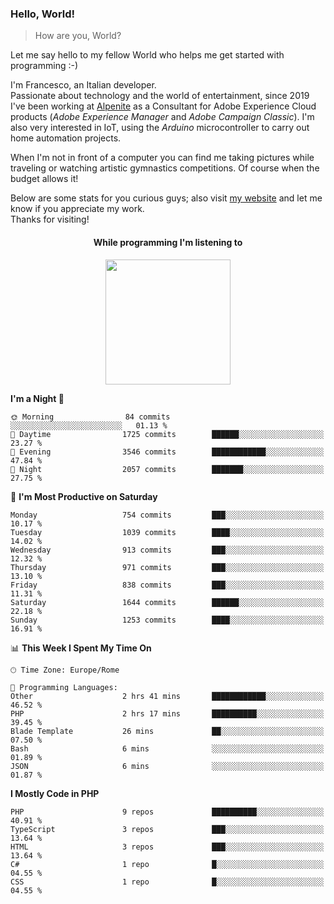 ### Hello, World!

> How are you, World?

Let me say hello to my fellow World who helps me get started with programming :-)

I'm Francesco, an Italian developer.  
Passionate about technology and the world of entertainment, since 2019 I've been working at [Alpenite](https://www.alpenite.com) as a Consultant for Adobe Experience Cloud products (*Adobe Experience Manager* and *Adobe Campaign Classic*). I'm also very interested in IoT, using the *Arduino* microcontroller to carry out home automation projects.

When I'm not in front of a computer you can find me taking pictures while traveling or watching artistic gymnastics competitions. Of course when the budget allows it!

Below are some stats for you curious guys; also visit [my website](https://www.francescorega.eu) and let me know if you appreciate my work.  
Thanks for visiting!

<div align="center">
  <h4>While programming I'm listening to</h4>
  <a href="https://apps.francescorega.eu/now-playing/11147232609" target="_blank"><img src="https://apps.francescorega.eu/now-playing/11147232609" width="200"></a>
</div>

<!--START_SECTION:waka-->
**I'm a Night 🦉** 

```text
🌞 Morning                84 commits          ░░░░░░░░░░░░░░░░░░░░░░░░░   01.13 % 
🌆 Daytime                1725 commits        ██████░░░░░░░░░░░░░░░░░░░   23.27 % 
🌃 Evening                3546 commits        ████████████░░░░░░░░░░░░░   47.84 % 
🌙 Night                  2057 commits        ███████░░░░░░░░░░░░░░░░░░   27.75 % 
```
📅 **I'm Most Productive on Saturday** 

```text
Monday                   754 commits         ███░░░░░░░░░░░░░░░░░░░░░░   10.17 % 
Tuesday                  1039 commits        ████░░░░░░░░░░░░░░░░░░░░░   14.02 % 
Wednesday                913 commits         ███░░░░░░░░░░░░░░░░░░░░░░   12.32 % 
Thursday                 971 commits         ███░░░░░░░░░░░░░░░░░░░░░░   13.10 % 
Friday                   838 commits         ███░░░░░░░░░░░░░░░░░░░░░░   11.31 % 
Saturday                 1644 commits        ██████░░░░░░░░░░░░░░░░░░░   22.18 % 
Sunday                   1253 commits        ████░░░░░░░░░░░░░░░░░░░░░   16.91 % 
```


📊 **This Week I Spent My Time On** 

```text
🕑︎ Time Zone: Europe/Rome

💬 Programming Languages: 
Other                    2 hrs 41 mins       ████████████░░░░░░░░░░░░░   46.52 % 
PHP                      2 hrs 17 mins       ██████████░░░░░░░░░░░░░░░   39.45 % 
Blade Template           26 mins             ██░░░░░░░░░░░░░░░░░░░░░░░   07.50 % 
Bash                     6 mins              ░░░░░░░░░░░░░░░░░░░░░░░░░   01.89 % 
JSON                     6 mins              ░░░░░░░░░░░░░░░░░░░░░░░░░   01.87 % 
```

**I Mostly Code in PHP** 

```text
PHP                      9 repos             ██████████░░░░░░░░░░░░░░░   40.91 % 
TypeScript               3 repos             ███░░░░░░░░░░░░░░░░░░░░░░   13.64 % 
HTML                     3 repos             ███░░░░░░░░░░░░░░░░░░░░░░   13.64 % 
C#                       1 repo              █░░░░░░░░░░░░░░░░░░░░░░░░   04.55 % 
CSS                      1 repo              █░░░░░░░░░░░░░░░░░░░░░░░░   04.55 % 
```




<!--END_SECTION:waka-->
